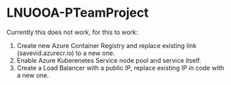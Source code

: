# LNUOOA-PTeamProject

Currently this does not work, for this to work:
1) Create new Azure Container Registry and replace existing link (savevid.azurecr.io) to a new one.
2) Enable Azure Kuberenetes Service node pool and service itself.
3) Create a Load Balancer with a public IP, replace existing IP in code with a new one.
